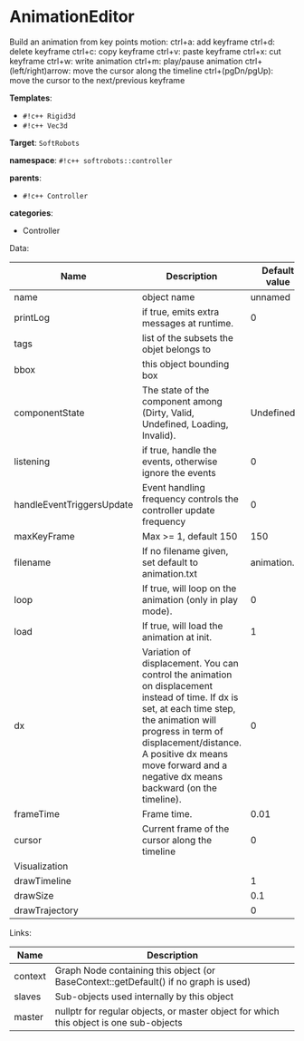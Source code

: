 # AnimationEditor

Build an animation from key points motion: 
ctrl+a: add keyframe 
ctrl+d: delete keyframe 
ctrl+c: copy keyframe 
ctrl+v: paste keyframe 
ctrl+x: cut keyframe 
ctrl+w: write animation 
ctrl+m: play/pause animation 
ctrl+(left/right)arrow: move the cursor along the timeline 
ctrl+(pgDn/pgUp): move the cursor to the next/previous keyframe


__Templates__:

- `#!c++ Rigid3d`
- `#!c++ Vec3d`

__Target__: `SoftRobots`

__namespace__: `#!c++ softrobots::controller`

__parents__: 

- `#!c++ Controller`

__categories__: 

- Controller

Data: 

<table>
<thead>
    <tr>
        <th>Name</th>
        <th>Description</th>
        <th>Default value</th>
    </tr>
</thead>
<tbody>
	<tr>
		<td>name</td>
		<td>
object name
</td>
		<td>unnamed</td>
	</tr>
	<tr>
		<td>printLog</td>
		<td>
if true, emits extra messages at runtime.
</td>
		<td>0</td>
	</tr>
	<tr>
		<td>tags</td>
		<td>
list of the subsets the objet belongs to
</td>
		<td></td>
	</tr>
	<tr>
		<td>bbox</td>
		<td>
this object bounding box
</td>
		<td></td>
	</tr>
	<tr>
		<td>componentState</td>
		<td>
The state of the component among (Dirty, Valid, Undefined, Loading, Invalid).
</td>
		<td>Undefined</td>
	</tr>
	<tr>
		<td>listening</td>
		<td>
if true, handle the events, otherwise ignore the events
</td>
		<td>0</td>
	</tr>
	<tr>
		<td>handleEventTriggersUpdate</td>
		<td>
Event handling frequency controls the controller update frequency
</td>
		<td>0</td>
	</tr>
	<tr>
		<td>maxKeyFrame</td>
		<td>
Max &gt;= 1, default 150
</td>
		<td>150</td>
	</tr>
	<tr>
		<td>filename</td>
		<td>
If no filename given, set default to animation.txt
</td>
		<td>animation.txt</td>
	</tr>
	<tr>
		<td>loop</td>
		<td>
If true, will loop on the animation (only in play mode).
</td>
		<td>0</td>
	</tr>
	<tr>
		<td>load</td>
		<td>
If true, will load the animation at init.
</td>
		<td>1</td>
	</tr>
	<tr>
		<td>dx</td>
		<td>
Variation of displacement. You can control the animation on displacement instead of time.
If dx is set, at each time step, the animation will progress in term of displacement/distance.
A positive dx means move forward and a negative dx means backward (on the timeline).
</td>
		<td>0</td>
	</tr>
	<tr>
		<td>frameTime</td>
		<td>
Frame time.
</td>
		<td>0.01</td>
	</tr>
	<tr>
		<td>cursor</td>
		<td>
Current frame of the cursor along the timeline
</td>
		<td>0</td>
	</tr>
	<tr>
		<td colspan="3">Visualization</td>
	</tr>
	<tr>
		<td>drawTimeline</td>
		<td>

</td>
		<td>1</td>
	</tr>
	<tr>
		<td>drawSize</td>
		<td>

</td>
		<td>0.1</td>
	</tr>
	<tr>
		<td>drawTrajectory</td>
		<td>

</td>
		<td>0</td>
	</tr>

</tbody>
</table>

Links: 

| Name | Description |
| ---- | ----------- |
|context|Graph Node containing this object (or BaseContext::getDefault() if no graph is used)|
|slaves|Sub-objects used internally by this object|
|master|nullptr for regular objects, or master object for which this object is one sub-objects|



